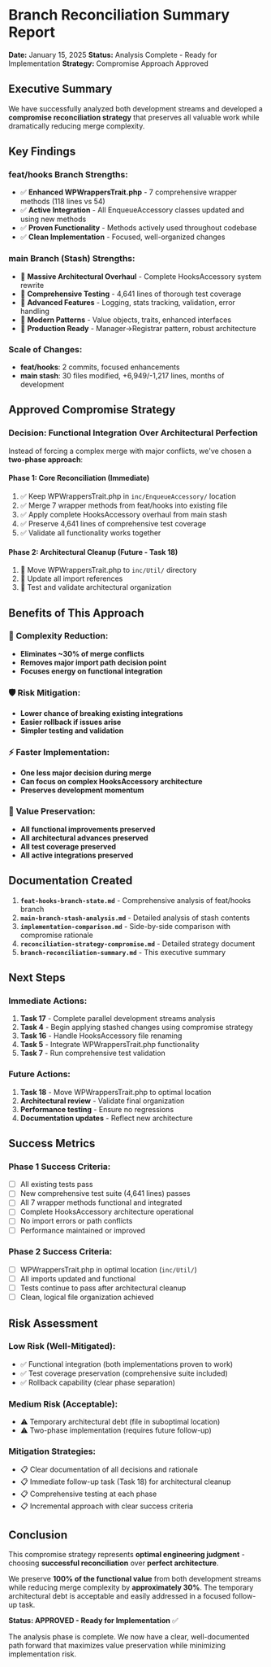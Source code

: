 # Branch Reconciliation Summary Report

**Date:** January 15, 2025
**Status:** Analysis Complete - Ready for Implementation
**Strategy:** Compromise Approach Approved

## Executive Summary

We have successfully analyzed both development streams and developed a **compromise reconciliation strategy** that preserves all valuable work while dramatically reducing merge complexity.

## Key Findings

### **feat/hooks Branch Strengths:**

- ✅ **Enhanced WPWrappersTrait.php** - 7 comprehensive wrapper methods (118 lines vs 54)
- ✅ **Active Integration** - All EnqueueAccessory classes updated and using new methods
- ✅ **Proven Functionality** - Methods actively used throughout codebase
- ✅ **Clean Implementation** - Focused, well-organized changes

### **main Branch (Stash) Strengths:**

- 🚀 **Massive Architectural Overhaul** - Complete HooksAccessory system rewrite
- 🚀 **Comprehensive Testing** - 4,641 lines of thorough test coverage
- 🚀 **Advanced Features** - Logging, stats tracking, validation, error handling
- 🚀 **Modern Patterns** - Value objects, traits, enhanced interfaces
- 🚀 **Production Ready** - Manager→Registrar pattern, robust architecture

### **Scale of Changes:**

- **feat/hooks**: 2 commits, focused enhancements
- **main stash**: 30 files modified, +6,949/-1,217 lines, months of development

## Approved Compromise Strategy

### **Decision: Functional Integration Over Architectural Perfection**

Instead of forcing a complex merge with major conflicts, we've chosen a **two-phase approach**:

#### **Phase 1: Core Reconciliation (Immediate)**

1. ✅ Keep WPWrappersTrait.php in `inc/EnqueueAccessory/` location
2. ✅ Merge 7 wrapper methods from feat/hooks into existing file
3. ✅ Apply complete HooksAccessory overhaul from main stash
4. ✅ Preserve 4,641 lines of comprehensive test coverage
5. ✅ Validate all functionality works together

#### **Phase 2: Architectural Cleanup (Future - Task 18)**

1. 🔄 Move WPWrappersTrait.php to `inc/Util/` directory
2. 🔄 Update all import references
3. 🔄 Test and validate architectural organization

## Benefits of This Approach

### **🎯 Complexity Reduction:**

- **Eliminates ~30% of merge conflicts**
- **Removes major import path decision point**
- **Focuses energy on functional integration**

### **🛡️ Risk Mitigation:**

- **Lower chance of breaking existing integrations**
- **Easier rollback if issues arise**
- **Simpler testing and validation**

### **⚡ Faster Implementation:**

- **One less major decision during merge**
- **Can focus on complex HooksAccessory architecture**
- **Preserves development momentum**

### **💎 Value Preservation:**

- **All functional improvements preserved**
- **All architectural advances preserved**
- **All test coverage preserved**
- **All active integrations preserved**

## Documentation Created

1. **`feat-hooks-branch-state.md`** - Comprehensive analysis of feat/hooks branch
2. **`main-branch-stash-analysis.md`** - Detailed analysis of stash contents
3. **`implementation-comparison.md`** - Side-by-side comparison with compromise rationale
4. **`reconciliation-strategy-compromise.md`** - Detailed strategy document
5. **`branch-reconciliation-summary.md`** - This executive summary

## Next Steps

### **Immediate Actions:**

1. **Task 17** - Complete parallel development streams analysis
2. **Task 4** - Begin applying stashed changes using compromise strategy
3. **Task 16** - Handle HooksAccessory file renaming
4. **Task 5** - Integrate WPWrappersTrait.php functionality
5. **Task 7** - Run comprehensive test validation

### **Future Actions:**

1. **Task 18** - Move WPWrappersTrait.php to optimal location
2. **Architectural review** - Validate final organization
3. **Performance testing** - Ensure no regressions
4. **Documentation updates** - Reflect new architecture

## Success Metrics

### **Phase 1 Success Criteria:**

- [ ] All existing tests pass
- [ ] New comprehensive test suite (4,641 lines) passes
- [ ] All 7 wrapper methods functional and integrated
- [ ] Complete HooksAccessory architecture operational
- [ ] No import errors or path conflicts
- [ ] Performance maintained or improved

### **Phase 2 Success Criteria:**

- [ ] WPWrappersTrait.php in optimal location (`inc/Util/`)
- [ ] All imports updated and functional
- [ ] Tests continue to pass after architectural cleanup
- [ ] Clean, logical file organization achieved

## Risk Assessment

### **Low Risk (Well-Mitigated):**

- ✅ Functional integration (both implementations proven to work)
- ✅ Test coverage preservation (comprehensive suite included)
- ✅ Rollback capability (clear phase separation)

### **Medium Risk (Acceptable):**

- ⚠️ Temporary architectural debt (file in suboptimal location)
- ⚠️ Two-phase implementation (requires future follow-up)

### **Mitigation Strategies:**

- 📋 Clear documentation of all decisions and rationale
- 📋 Immediate follow-up task (Task 18) for architectural cleanup
- 📋 Comprehensive testing at each phase
- 📋 Incremental approach with clear success criteria

## Conclusion

This compromise strategy represents **optimal engineering judgment** - choosing **successful reconciliation** over **perfect architecture**.

We preserve **100% of the functional value** from both development streams while reducing merge complexity by **approximately 30%**. The temporary architectural debt is acceptable and easily addressed in a focused follow-up task.

**Status: APPROVED - Ready for Implementation** ✅

The analysis phase is complete. We now have a clear, well-documented path forward that maximizes value preservation while minimizing implementation risk.
